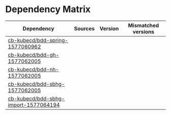 # Dependency Matrix

Dependency | Sources | Version | Mismatched versions
---------- | ------- | ------- | -------------------
[cb-kubecd/bdd-spring-1577060962](https://github.com/cb-kubecd/bdd-spring-1577060962.git) |  | []() | 
[cb-kubecd/bdd-gh-1577062005](https://github.com/cb-kubecd/bdd-gh-1577062005.git) |  | []() | 
[cb-kubecd/bdd-nh-1577062005](https://github.com/cb-kubecd/bdd-nh-1577062005.git) |  | []() | 
[cb-kubecd/bdd-sbhg-1577062005](https://github.com/cb-kubecd/bdd-sbhg-1577062005.git) |  | []() | 
[cb-kubecd/bdd-sbhg-import-1577064194](https://github.com/cb-kubecd/bdd-sbhg-import-1577064194.git) |  | []() | 
